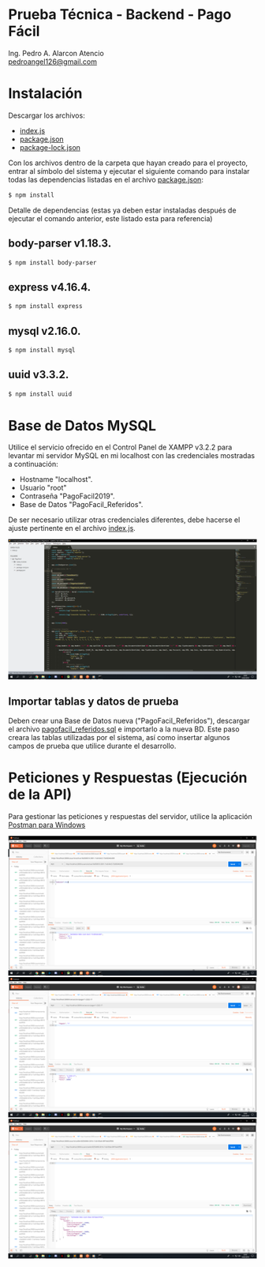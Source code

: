 # Prueba Técnica - Backend - Pago Fácil
Ing. Pedro A. Alarcon Atencio <br>
pedroangel126@gmail.com
# Instalación
Descargar los archivos: 
- <a href="https://github.com/pedroangel/PagoFacil/blob/master/index.js" target="_blank">index.js</a>
- <a href="https://github.com/pedroangel/PagoFacil/blob/master/package.json" target="_blank">package.json</a>
- <a href="https://github.com/pedroangel/PagoFacil/blob/master/package-lock.json" target="_blank">package-lock.json</a>

Con los archivos dentro de la carpeta que hayan creado para el proyecto, entrar al símbolo del sistema y ejecutar el siguiente comando para instalar todas las dependencias listadas en el archivo <a href="https://github.com/pedroangel/PagoFacil/blob/master/package.json" target="_blank">package.json</a>:
```sh
$ npm install
```
Detalle de dependencias (estas ya deben estar instaladas después de ejecutar el comando anterior, este listado esta para referencia)
## body-parser v1.18.3.
```sh
$ npm install body-parser
```
## express v4.16.4.
```sh
$ npm install express
```
## mysql v2.16.0.
```sh
$ npm install mysql
```
## uuid v3.3.2.
```sh
$ npm install uuid
```
# Base de Datos MySQL
Utilice el servicio ofrecido en el Control Panel de XAMPP v3.2.2 para levantar mi servidor MySQL en mi localhost con las credenciales mostradas a continuación:

- Hostname "localhost".
- Usuario "root"
- Contraseña "PagoFacil2019".
- Base de Datos "PagoFacil_Referidos".

De ser necesario utilizar otras credenciales diferentes, debe hacerse el ajuste pertinente en el archivo <a href="https://github.com/pedroangel/PagoFacil/blob/master/index.js" target="_blank">index.js</a>.

<img src="https://raw.githubusercontent.com/pedroangel/PagoFacil/master/Referencias/screenshots_db_datos.png" />

## Importar tablas y datos de prueba
Deben crear una Base de Datos nueva ("PagoFacil_Referidos"), descargar el archivo <a href="https://github.com/pedroangel/PagoFacil/blob/master/pagofacil_referidos.sql" target="_blank">pagofacil_referidos.sql</a> e importarlo a la nueva BD. Este paso creara las tablas utilizadas por el sistema, así como insertar algunos campos de prueba que utilice durante el desarrollo.

# Peticiones y Respuestas (Ejecución de la API)
Para gestionar las peticiones y respuestas del servidor, utilice la aplicación <a href="https://www.getpostman.com/downloads/" target="_blank">Postman para Windows</a> 

<img src="https://raw.githubusercontent.com/pedroangel/PagoFacil/master/Referencias/postman_01.png" />

<img src="https://raw.githubusercontent.com/pedroangel/PagoFacil/master/Referencias/postman_02.png" />

<img src="https://raw.githubusercontent.com/pedroangel/PagoFacil/master/Referencias/postman_03.png" />
